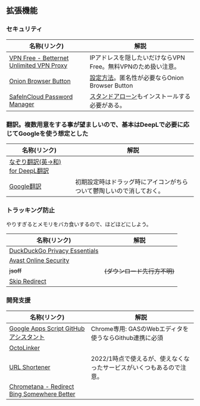 ## 拡張機能
### セキュリティ
|名称(リンク)|解説|
|---|---|
|[VPN Free - Betternet Unlimited VPN Proxy](https://chrome.google.com/webstore/detail/vpn-free-betternet-unlimi/gjknjjomckknofjidppipffbpoekiipm)|IPアドレスを隠したいだけならVPN Free。無料VPNのため扱い注意。|
|[Onion Browser Button](https://chrome.google.com/webstore/detail/onion-browser-button/fockhhgebmfjljjmjhbdgibcmofjbpca?hl=en)|[設定方法](https://qiita.com/___xxx_/items/b2a89082abd86b3e66e2)。匿名性が必要ならOnion Browser Button|
|[SafeInCloud Password Manager](https://chrome.google.com/webstore/detail/safeincloud-password-mana/lchdigjbcmdgcfeijpfkpadacbijihjl)|[スタンドアローン](https://safe-in-cloud.com/en/#download)もインストールする必要がある。|

### 翻訳。複数用意をする事が望ましいので、基本はDeepLで必要に応じてGoogleを使う想定とした
|名称(リンク)|解説|
|---|---|
|[なぞり翻訳(英→和) for DeepL翻訳](https://chrome.google.com/webstore/detail/なぞり翻訳英→和-for-deepl翻訳/begokompmfdepmbdbemfahbeapcabeaa?hl=ja)||
|[Google翻訳](https://chrome.google.com/webstore/detail/google-translate/aapbdbdomjkkjkaonfhkkikfgjllcleb?hl=ja)|初期設定時はドラッグ時にアイコンがちらついて鬱陶しいので消しておく。|

### トラッキング防止
やりすぎるとメモリをバカ食いするので、ほどほどにしよう。

|名称(リンク)|解説|
|---|---|
|[DuckDuckGo Privacy Essentials](https://chrome.google.com/webstore/detail/duckduckgo-privacy-essent/bkdgflcldnnnapblkhphbgpggdiikppg?hl=ja)||
|[Avast Online Security](https://chrome.google.com/webstore/detail/avast-online-security/gomekmidlodglbbmalcneegieacbdmki?hl=ja)||
|<s>jsoff</s>|<s>(ダウンロード先行方不明)</s>||
|[Skip Redirect](https://chrome.google.com/webstore/detail/skip-redirect/jaoafjdoijdconemdmodhbfpianehlon)||

### 開発支援
|名称(リンク)|解説|
|---|---|
|[Google Apps Script GitHub アシスタント](https://chrome.google.com/webstore/detail/google-apps-script-github/lfjcgcmkmjjlieihflfhjopckgpelofo/related?hl=ja)|Chrome専用: GASのWebエディタを使うならGithub連携に必須|
|[OctoLinker](https://chrome.google.com/webstore/detail/octolinker/jlmafbaeoofdegohdhinkhilhclaklkp)||
|[URL Shortener](https://chrome.google.com/webstore/detail/url-shortener/godoifjoiadanijplaghmhgfeffnblib)|2022/1時点で使えるが、使えなくなったサービスがいくつもあるので注意。|
|[Chrometana - Redirect Bing Somewhere Better](https://chrome.google.com/webstore/detail/chrometana-redirect-bing/kaicbfmipfpfpjmlbpejaoaflfdnabnc)||
